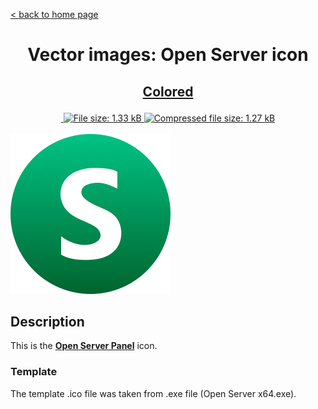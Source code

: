 [&lt; back to home page](../../../../ "Home page")

<h1><p align="center">Vector images: Open Server icon</p></h1>

<h2><p align="center"><a href="Open Server.colored.svg" title="View & Download Open Server colored icon">Colored</a></p></h2>
<div class="badges" align="center">
	<a href="https://validator.w3.org/nu/?showsource=yes&showoutline=yes&showimagereport=yes&doc=http%3A%2F%2Fsvg.n-panuhin.info%2FSVG%2FOpen%20Server%2FOpen%20Server.colored.svg" target="_blank" title="W3C validation">
		<img alt="" src="https://img.shields.io/w3c-validation/xml?preset=SVG%201.1%2C%20URL%2C%20XHTML%2C%20MathML%203.0&targetUrl=http%3A%2F%2Fn-panuhin.info%2Fredirect.php%3Fu%3Dhttp%3A%2F%2Fsvg.n-panuhin.info%2FSVG%2FOpen%2520Server%2FOpen%2520Server.colored.svg">
	</a>
	<a href="Open Server.colored.svg" target="_blank" title="File size">
		<img alt="File size: 1.33 kB" src="https://img.shields.io/static/v1?cacheSeconds=10800&style=flat&label=File%20size&message=1.33%20kB&color=0aa">
	</a>
	<a href="./src/Open Server.colored.min.svg" target="_blank" title="File size">
		<img alt="Compressed file size: 1.27 kB" src="https://img.shields.io/static/v1?cacheSeconds=10800&style=flat&label=Compressed&message=1.27%20kB&color=bb0">
	</a>
</div>
<div>
	<br>
	<img src="Open Server.colored.svg" alt="Open Server colored icon" title="Open Server colored icon">
	<br>
</div>

## Description

This is the **[Open Server Panel](https://ospanel.io "Visit ospanel.io")** icon.

### Template

The template .ico file was taken from .exe file (Open Server x64.exe).